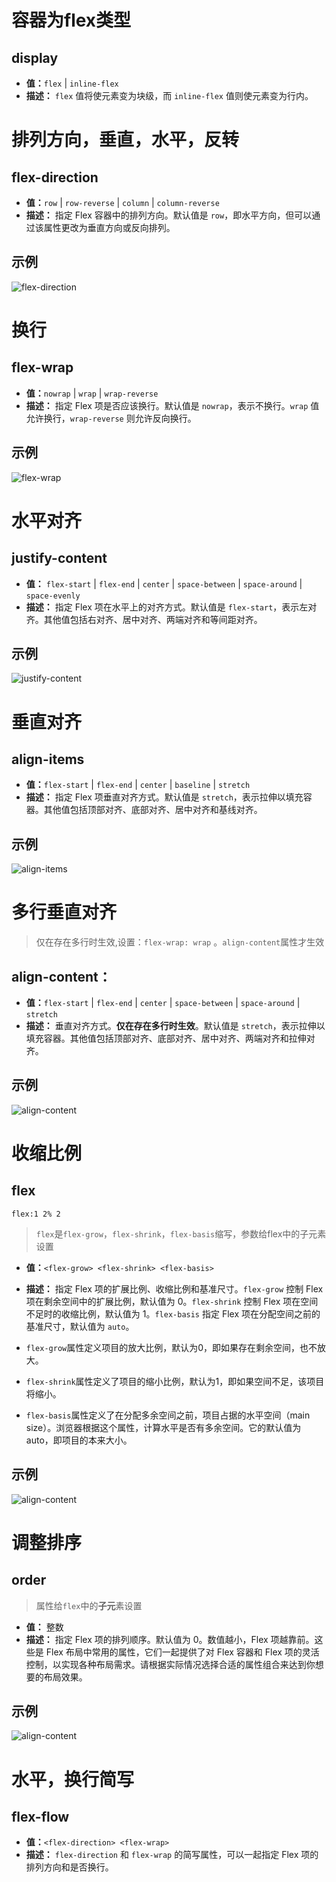 # 容器为flex类型
## display
- **值：**`flex` | `inline-flex`
- **描述：** `flex` 值将使元素变为块级，而 `inline-flex` 值则使元素变为行内。

# 排列方向，垂直，水平，反转
## flex-direction
 - **值：**`row` | `row-reverse` | `column` | `column-reverse`
 - **描述：** 指定 Flex 容器中的排列方向。默认值是 `row`，即水平方向，但可以通过该属性更改为垂直方向或反向排列。
## 示例
![flex-direction](./img/flex-direction.png)
# 换行
## flex-wrap
- **值：**`nowrap` | `wrap` | `wrap-reverse`
- **描述：** 指定 Flex 项是否应该换行。默认值是 `nowrap`，表示不换行。`wrap` 值允许换行，`wrap-reverse` 则允许反向换行。
## 示例
![flex-wrap](./img/flex-wrap.png)
# 水平对齐
## justify-content
- **值：** `flex-start` | `flex-end` | `center` | `space-between` | `space-around` | `space-evenly`
- **描述：** 指定 Flex 项在水平上的对齐方式。默认值是 `flex-start`，表示左对齐。其他值包括右对齐、居中对齐、两端对齐和等间距对齐。
## 示例
![justify-content](./img/justify-content.png)
# 垂直对齐
## align-items
- **值：**`flex-start` | `flex-end` | `center` | `baseline` | `stretch`
- **描述：** 指定 Flex 项垂直对齐方式。默认值是 `stretch`，表示拉伸以填充容器。其他值包括顶部对齐、底部对齐、居中对齐和基线对齐。
## 示例
![align-items](./img/align-items.png)
# 多行垂直对齐
> 仅在存在多行时生效,设置：`flex-wrap: wrap` 。`align-content`属性才生效
## align-content：
- **值：**`flex-start` | `flex-end` | `center` | `space-between` | `space-around` | `stretch`
- **描述：** 垂直对齐方式。**仅在存在多行时生效**。默认值是 `stretch`，表示拉伸以填充容器。其他值包括顶部对齐、底部对齐、居中对齐、两端对齐和拉伸对齐。
## 示例
![align-content](./img/align-content.png)
# 收缩比例
## flex
`flex:1 2% 2`
> `flex`是`flex-grow`，`flex-shrink`，`flex-basis`缩写，参数给flex中的子元素设置
- **值：**`<flex-grow> <flex-shrink> <flex-basis>`
- **描述：** 指定 Flex 项的扩展比例、收缩比例和基准尺寸。`flex-grow` 控制 Flex 项在剩余空间中的扩展比例，默认值为 0。`flex-shrink` 控制 Flex 项在空间不足时的收缩比例，默认值为 1。`flex-basis` 指定 Flex 项在分配空间之前的基准尺寸，默认值为 `auto`。

- `flex-grow`属性定义项目的放大比例，默认为0，即如果存在剩余空间，也不放大。
- `flex-shrink`属性定义了项目的缩小比例，默认为1，即如果空间不足，该项目将缩小。
- `flex-basis`属性定义了在分配多余空间之前，项目占据的水平空间（main size）。浏览器根据这个属性，计算水平是否有多余空间。它的默认值为auto，即项目的本来大小。
  

## 示例
![align-content](./img/flex-grow.png)
# 调整排序
## order
> 属性给`flex`中的**子元**素设置
- **值：** 整数
- **描述：** 指定 Flex 项的排列顺序。默认值为 0。数值越小，Flex 项越靠前。这些是 Flex 布局中常用的属性，它们一起提供了对 Flex 容器和 Flex 项的灵活控制，以实现各种布局需求。请根据实际情况选择合适的属性组合来达到你想要的布局效果。
## 示例
![align-content](./img/order.png)
# 水平，换行简写

## flex-flow
- **值：**`<flex-direction> <flex-wrap>`
- **描述：** `flex-direction` 和 `flex-wrap` 的简写属性，可以一起指定 Flex 项的排列方向和是否换行。